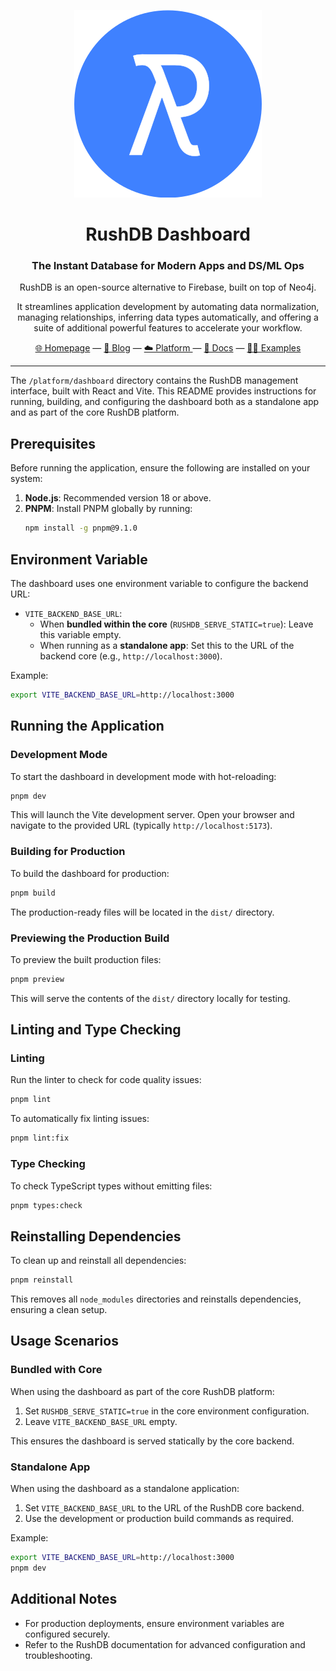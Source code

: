<div align="center">

![RushDB Logo](https://raw.githubusercontent.com/rush-db/rushdb/main/rushdb-logo.svg)

# RushDB Dashboard
### The Instant Database for Modern Apps and DS/ML Ops

RushDB is an open-source alternative to Firebase, built on top of Neo4j.

It streamlines application development by automating data normalization, managing relationships, inferring data types automatically, and offering a suite of additional powerful features to accelerate your workflow.

[🌐 Homepage](https://rushdb.com) — [📢 Blog](https://rushdb.com/blog) — [☁️ Platform ](https://app.rushdb.com) — [📖 Docs](https://docs.rushdb.com) — [🧑‍💻 Examples](https://github.com/rush-db/examples)
</div>

---

The `/platform/dashboard` directory contains the RushDB management interface, built with React and Vite. This README provides instructions for running, building, and configuring the dashboard both as a standalone app and as part of the core RushDB platform.

## Prerequisites

Before running the application, ensure the following are installed on your system:

1. **Node.js**: Recommended version 18 or above.
2. **PNPM**: Install PNPM globally by running:
   ```bash
   npm install -g pnpm@9.1.0
   ```

## Environment Variable

The dashboard uses one environment variable to configure the backend URL:

- `VITE_BACKEND_BASE_URL`:
  - When **bundled within the core** (`RUSHDB_SERVE_STATIC=true`): Leave this variable empty.
  - When running as a **standalone app**: Set this to the URL of the backend core (e.g., `http://localhost:3000`).

Example:
```bash
export VITE_BACKEND_BASE_URL=http://localhost:3000
```

## Running the Application

### Development Mode
To start the dashboard in development mode with hot-reloading:

```bash
pnpm dev
```

This will launch the Vite development server. Open your browser and navigate to the provided URL (typically `http://localhost:5173`).

### Building for Production
To build the dashboard for production:

```bash
pnpm build
```

The production-ready files will be located in the `dist/` directory.

### Previewing the Production Build
To preview the built production files:

```bash
pnpm preview
```

This will serve the contents of the `dist/` directory locally for testing.

## Linting and Type Checking

### Linting
Run the linter to check for code quality issues:

```bash
pnpm lint
```

To automatically fix linting issues:

```bash
pnpm lint:fix
```

### Type Checking
To check TypeScript types without emitting files:

```bash
pnpm types:check
```

## Reinstalling Dependencies

To clean up and reinstall all dependencies:

```bash
pnpm reinstall
```

This removes all `node_modules` directories and reinstalls dependencies, ensuring a clean setup.

## Usage Scenarios

### Bundled with Core
When using the dashboard as part of the core RushDB platform:

1. Set `RUSHDB_SERVE_STATIC=true` in the core environment configuration.
2. Leave `VITE_BACKEND_BASE_URL` empty.

This ensures the dashboard is served statically by the core backend.

### Standalone App
When using the dashboard as a standalone application:

1. Set `VITE_BACKEND_BASE_URL` to the URL of the RushDB core backend.
2. Use the development or production build commands as required.

Example:
```bash
export VITE_BACKEND_BASE_URL=http://localhost:3000
pnpm dev
```

## Additional Notes

- For production deployments, ensure environment variables are configured securely.
- Refer to the RushDB documentation for advanced configuration and troubleshooting.
